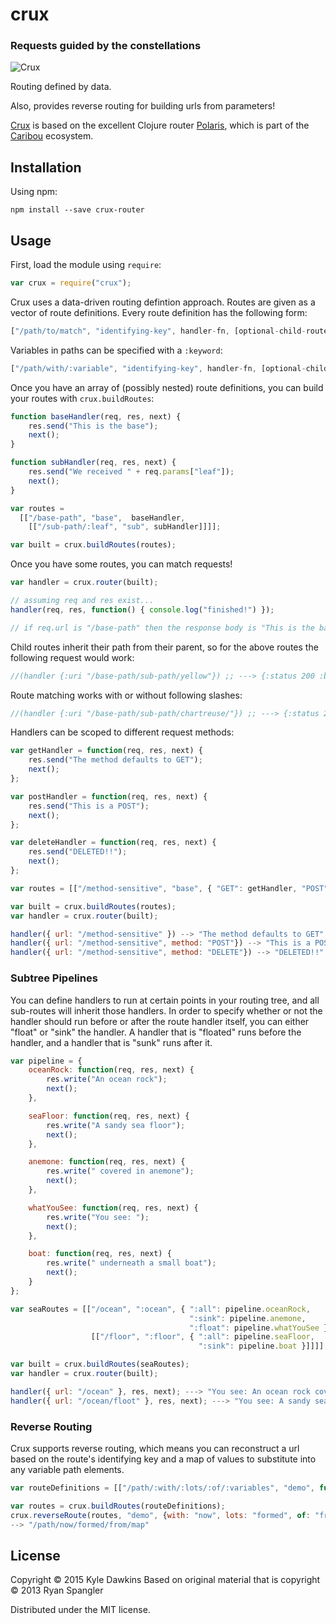 # crux

### Requests guided by the constellations

![Crux](http://www.teara.govt.nz/files/hero-7484-new.jpg)

Routing defined by data.

Also, provides reverse routing for building urls from parameters!

[Crux](https://github.com/quile/crux) is based on the excellent Clojure router
[Polaris](https://github.com/caribou/polaris), which is part of the
[Caribou](http://let-caribou.in) ecosystem.

## Installation

Using npm:

    npm install --save crux-router

## Usage

First, load the module using `require`:

```javascript
var crux = require("crux");
```

Crux uses a data-driven routing defintion approach.  Routes are given as a
vector of route definitions.  Every route definition has the following form:

```javascript
["/path/to/match", "identifying-key", handler-fn, [optional-child-routes]]
```

Variables in paths can be specified with a `:keyword`:

```javascript
["/path/with/:variable", "identifying-key", handler-fn, [optional-child-routes]]

```

Once you have an array of (possibly nested) route definitions, you can
build your routes with `crux.buildRoutes`:

```javascript
function baseHandler(req, res, next) {
    res.send("This is the base");
    next();
}

function subHandler(req, res, next) {
    res.send("We received " + req.params["leaf"]);
    next();
}

var routes = 
  [["/base-path", "base",  baseHandler,
    [["/sub-path/:leaf", "sub", subHandler]]]];

var built = crux.buildRoutes(routes);
```

Once you have some routes, you can match requests!

```javascript
var handler = crux.router(built);

// assuming req and res exist...
handler(req, res, function() { console.log("finished!") });

// if req.url is "/base-path" then the response body is "This is the base"
```

Child routes inherit their path from their parent, so for the above routes the
following request would work:

```javascript
//(handler {:uri "/base-path/sub-path/yellow"}) ;; ---> {:status 200 :body "We received yellow"}
```

Route matching works with or without following slashes:

```javascript
//(handler {:uri "/base-path/sub-path/chartreuse/"}) ;; ---> {:status 200 :body "We received chartreuse"}
```

Handlers can be scoped to different request methods:

```javascript
var getHandler = function(req, res, next) {
    res.send("The method defaults to GET");
    next();
};

var postHandler = function(req, res, next) {
    res.send("This is a POST");
    next();
};

var deleteHandler = function(req, res, next) {
    res.send("DELETED!!");
    next();
};

var routes = [["/method-sensitive", "base", { "GET": getHandler, "POST": postHandler, "DELETE", deleteHandler }]];

var built = crux.buildRoutes(routes);
var handler = crux.router(built);

handler({ url: "/method-sensitive" }) --> "The method defaults to GET"
handler({ url: "/method-sensitive", method: "POST"}) --> "This is a POST"
handler({ url: "/method-sensitive", method: "DELETE"}) --> "DELETED!!"
```

### Subtree Pipelines

You can define handlers to run at certain points in your routing tree, and all sub-routes will inherit those
handlers.  In order to specify whether or not the handler should run before or after the route handler itself,
you can either "float" or "sink" the handler.  A handler that is "floated" runs before the handler, and
a handler that is "sunk" runs after it.

```javascript
var pipeline = {
    oceanRock: function(req, res, next) {
        res.write("An ocean rock");
        next();
    },

    seaFloor: function(req, res, next) {
        res.write("A sandy sea floor");
        next();
    },

    anemone: function(req, res, next) {
        res.write(" covered in anemone");
        next();
    },

    whatYouSee: function(req, res, next) {
        res.write("You see: ");
        next();
    },

    boat: function(req, res, next) {
        res.write(" underneath a small boat");
        next();
    }
};

var seaRoutes = [["/ocean", ":ocean", { ":all": pipeline.oceanRock,
                                        ":sink": pipeline.anemone,
                                        ":float": pipeline.whatYouSee },
                  [["/floor", ":floor", { ":all": pipeline.seaFloor,
                                          ":sink": pipeline.boat }]]]];

var built = crux.buildRoutes(seaRoutes);
var handler = crux.router(built);

handler({ url: "/ocean" }, res, next); ---> "You see: An ocean rock covered in anemone"
handler({ url: "/ocean/floot" }, res, next); ---> "You see: A sandy sea floor covered in anemone underneath a small boat"
```

### Reverse Routing

Crux supports reverse routing, which means you can reconstruct a url based on
the route's identifying key and a map of values to substitute into any variable
path elements.

```javascript
var routeDefinitions = [["/path/:with/:lots/:of/:variables", "demo", function(){}]];

var routes = crux.buildRoutes(routeDefinitions);
crux.reverseRoute(routes, "demo", {with: "now", lots: "formed", of: "from", variables: "map"});
--> "/path/now/formed/from/map"
```

## License

Copyright © 2015 Kyle Dawkins
Based on original material that is copyright © 2013 Ryan Spangler

Distributed under the MIT license.
